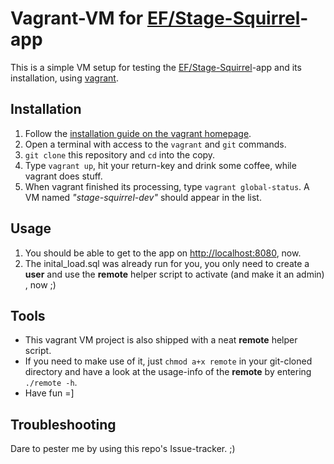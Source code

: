 # Vagrant-VM for [EF/Stage-Squirrel](https://github.com/eurofurence/Stage-Squirrel)-app
This is a simple VM setup for testing the [EF/Stage-Squirrel](https://github.com/eurofurence/Stage-Squirrel)-app and its installation, using [vagrant](https://www.vagrantup.com/).
## Installation
1. Follow the [installation guide on the vagrant homepage](https://www.vagrantup.com/intro/getting-started/install.html).
2. Open a terminal with access to the `vagrant` and `git` commands.
3. `git clone` this repository and `cd` into the copy.
4. Type `vagrant up`, hit your return-key and drink some coffee, while vagrant does stuff.
5. When vagrant finished its processing, type `vagrant global-status`. A VM named *"stage-squirrel-dev"* should appear in the list.

## Usage
1. You should be able to get to the app on [http://localhost:8080](http://localhost:8080), now.
2. The inital_load.sql was already run for you, you only need to create a **user** and use the **remote** helper script to activate (and make it an admin) , now ;)

## Tools
* This vagrant VM project is also shipped with a neat **remote** helper script.
* If you need to make use of it, just `chmod a+x remote` in your git-cloned directory and have a look at the usage-info of the **remote** by entering `./remote -h`.
* Have fun =]

## Troubleshooting
Dare to pester me by using this repo's Issue-tracker. ;)
